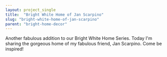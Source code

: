 ```yaml
---
layout: project_single
title:  "Bright White Home of Jan Scarpino"
slug: "bright-white-home-of-jan-scarpino"
parent: "bright-home-decor"
---
```

Another fabulous addition to our Bright White Home Series. Today I'm sharing the gorgeous home of my fabulous friend, Jan Scarpino. Come be inspired!